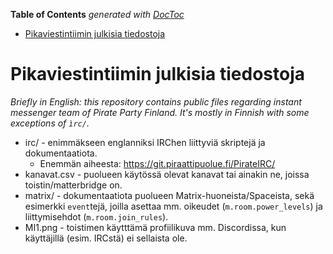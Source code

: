 <!-- START doctoc generated TOC please keep comment here to allow auto update -->
<!-- DON'T EDIT THIS SECTION, INSTEAD RE-RUN doctoc TO UPDATE -->
**Table of Contents**  *generated with [DocToc](https://github.com/thlorenz/doctoc)*

- [Pikaviestintiimin julkisia tiedostoja](#pikaviestintiimin-julkisia-tiedostoja)

<!-- END doctoc generated TOC please keep comment here to allow auto update -->

# Pikaviestintiimin julkisia tiedostoja

*Briefly in English: this repository contains public files regarding
 instant messenger team of Pirate Party Finland. It's mostly in Finnish
 with some exceptions of `ìrc/`.*

* irc/ - enimmäkseen englanniksi IRChen liittyviä skriptejä ja dokumentaatiota.
  * Enemmän aiheesta: https://git.piraattipuolue.fi/PirateIRC/
* kanavat.csv - puolueen käytössä olevat kanavat tai ainakin ne, joissa
  toistin/matterbridge on.
* matrix/ - dokumentaatiota puolueen Matrix-huoneista/Spaceista, sekä
  esimerkki `event`tejä, joilla asettaa mm. oikeudet (`m.room.power_levels`)
  ja liittymisehdot (`m.room.join_rules`).
* MI1.png - toistimen käytttämä profiilikuva mm. Discordissa, kun käyttäjillä
  (esim. IRCstä) ei sellaista ole.
